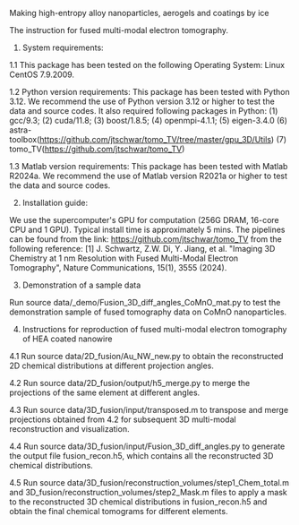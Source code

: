 Making high-entropy alloy nanoparticles, aerogels and coatings by ice

The instruction for fused multi-modal electron tomography.

1. System requirements:

1.1 This package has been tested on the following Operating System: Linux CentOS 7.9.2009.

1.2 Python version requirements: This package has been tested with Python 3.12. 
We recommend the use of Python version 3.12 or higher to test the data and source codes.
It also required following packages in Python:
(1) gcc/9.3;     (2) cuda/11.8;     (3) boost/1.8.5;     (4) openmpi-4.1.1;     (5) eigen-3.4.0
(6) astra-toolbox(https://github.com/jtschwar/tomo_TV/tree/master/gpu_3D/Utils)
(7) tomo_TV(https://github.com/jtschwar/tomo_TV)

1.3 Matlab version requirements: This package has been tested with Matlab R2024a. 
We recommend the use of Matlab version R2021a or higher to test the data and source codes.

2. Installation guide:

We use the supercomputer's GPU for computation (256G DRAM, 16-core CPU and 1 GPU). Typical install time is approximately 5 mins.
The pipelines can be found from the link: https://github.com/jtschwar/tomo_TV from the following reference:
[1] J. Schwartz, Z.W. Di, Y. Jiang, et al. "Imaging 3D Chemistry at 1 nm Resolution with Fused Multi-Modal Electron Tomography", Nature Communications, 15(1), 3555 (2024).

3. Demonstration of a sample data

Run source data/_demo/Fusion_3D_diff_angles_CoMnO_mat.py to test the demonstration sample of fused tomography data on CoMnO nanoparticles.

4. Instructions for reproduction of fused multi-modal electron tomography of HEA coated nanowire

4.1 Run source data/2D_fusion/Au_NW_new.py to obtain the reconstructed 2D chemical distributions at different projection angles.

4.2 Run source data/2D_fusion/output/h5_merge.py to merge the projections of the same element at different angles.

4.3 Run source data/3D_fusion/input/transposed.m to transpose and merge projections obtained from 4.2 for subsequent 3D multi-modal reconstruction and visualization.

4.4 Run source data/3D_fusion/input/Fusion_3D_diff_angles.py to generate the output file fusion_recon.h5, which contains all the reconstructed 3D chemical distributions.

4.5 Run source data/3D_fusion/reconstruction_volumes/step1_Chem_total.m and 3D_fusion/reconstruction_volumes/step2_Mask.m files to apply a mask to the reconstructed 3D chemical distributions in fusion_recon.h5 and obtain the final chemical tomograms for different elements.

